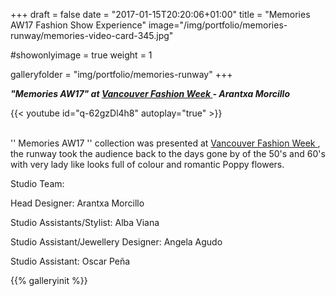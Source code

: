 +++
draft = false
date = "2017-01-15T20:20:06+01:00"
title = "Memories AW17 Fashion Show Experience"
image="/img/portfolio/memories-runway/memories-video-card-345.jpg"

#showonlyimage = true
weight = 1

galleryfolder = "img/portfolio/memories-runway"
+++

***"Memories AW17" at <a href="http://vanfashionweek.com/designers/arantxa-morcillo/"> Vancouver Fashion Week </a> - Arantxa Morcillo***

<!--more-->

{{< youtube id="q-62gzDl4h8" autoplay="true" >}}


<br/>
'' Memories AW17 '' collection was presented at <a href="http://vanfashionweek.com/designers/arantxa-morcillo/"> Vancouver Fashion Week </a>, the runway took the audience back to the days gone by of the 50's and 60's with very lady like looks full of colour and romantic Poppy flowers.

Studio Team:

Head Designer: Arantxa Morcillo

Studio Assistants/Stylist: Alba Viana

Studio Assistant/Jewellery Designer: Angela Agudo

Studio Assistant: Oscar Peña




{{% galleryinit %}}
